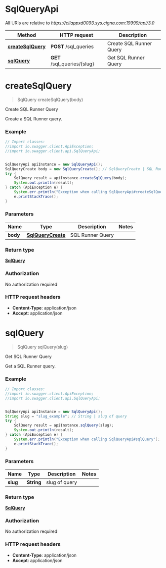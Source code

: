# SqlQueryApi

All URIs are relative to *https://cilappxd0093.sys.cigna.com:19999/api/3.0*

Method | HTTP request | Description
------------- | ------------- | -------------
[**createSqlQuery**](SqlQueryApi.md#createSqlQuery) | **POST** /sql_queries | Create SQL Runner Query
[**sqlQuery**](SqlQueryApi.md#sqlQuery) | **GET** /sql_queries/{slug} | Get SQL Runner Query


<a name="createSqlQuery"></a>
# **createSqlQuery**
> SqlQuery createSqlQuery(body)

Create SQL Runner Query

Create a SQL Runner query.

### Example
```java
// Import classes:
//import io.swagger.client.ApiException;
//import io.swagger.client.api.SqlQueryApi;


SqlQueryApi apiInstance = new SqlQueryApi();
SqlQueryCreate body = new SqlQueryCreate(); // SqlQueryCreate | SQL Runner Query
try {
    SqlQuery result = apiInstance.createSqlQuery(body);
    System.out.println(result);
} catch (ApiException e) {
    System.err.println("Exception when calling SqlQueryApi#createSqlQuery");
    e.printStackTrace();
}
```

### Parameters

Name | Type | Description  | Notes
------------- | ------------- | ------------- | -------------
 **body** | [**SqlQueryCreate**](SqlQueryCreate.md)| SQL Runner Query |

### Return type

[**SqlQuery**](SqlQuery.md)

### Authorization

No authorization required

### HTTP request headers

 - **Content-Type**: application/json
 - **Accept**: application/json

<a name="sqlQuery"></a>
# **sqlQuery**
> SqlQuery sqlQuery(slug)

Get SQL Runner Query

Get a SQL Runner query.

### Example
```java
// Import classes:
//import io.swagger.client.ApiException;
//import io.swagger.client.api.SqlQueryApi;


SqlQueryApi apiInstance = new SqlQueryApi();
String slug = "slug_example"; // String | slug of query
try {
    SqlQuery result = apiInstance.sqlQuery(slug);
    System.out.println(result);
} catch (ApiException e) {
    System.err.println("Exception when calling SqlQueryApi#sqlQuery");
    e.printStackTrace();
}
```

### Parameters

Name | Type | Description  | Notes
------------- | ------------- | ------------- | -------------
 **slug** | **String**| slug of query |

### Return type

[**SqlQuery**](SqlQuery.md)

### Authorization

No authorization required

### HTTP request headers

 - **Content-Type**: application/json
 - **Accept**: application/json

